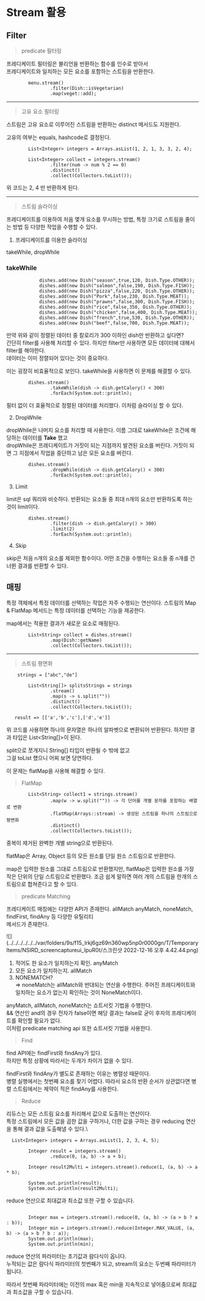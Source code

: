 <h1>Stream 활용</h1>

<h2>Filter</h2>

> predicate 필터링

프레디케이트 필터링은 불리언을 반환하는 함수를 인수로 받아서\
프레디케이트와 일치하는 모든 요소를 포함하는 스트림을 반환한다.

```aidl
        menu.stream()
                .filter(Dish::isVegetarian)
                .map(veget::add);
```
<hr>

> 고유 요소 필터링

스트림은 고유 요소로 이루어진 스트림을 반환하는 distinct 메서드도 지원한다.

고유의 여부는 equals, hashcode로 결정된다.

```aidl
        List<Integer> integers = Arrays.asList(1, 2, 1, 3, 3, 2, 4);

        List<Integer> collect = integers.stream()
                .filter(num -> num % 2 == 0)
                .distinct()
                .collect(Collectors.toList());
```

위 코드는 2, 4 만 반환하게 된다.

<hr>

> 스트림 슬라이싱

프레디케이트를 이용하여 처음 몇개 요소를 무시하는 방법, 특정 크기로 스트림을 줄이는 방법 등 다양한 
작업을 수행할 수 있다.

1. 프레디케이트를 이용한 슬라이싱 

takeWhile, dropWhile

<h3>takeWhile</h3>

```aidl
            dishes.add(new Dish("season",true,120, Dish.Type.OTHER));
            dishes.add(new Dish("salmon",false,190, Dish.Type.FISH));
            dishes.add(new Dish("pizza",false,220, Dish.Type.OTHER));
            dishes.add(new Dish("Pork",false,230, Dish.Type.MEAT));
            dishes.add(new Dish("prawns",false,300, Dish.Type.FISH));
            dishes.add(new Dish("rice",false,350, Dish.Type.OTHER));
            dishes.add(new Dish("chicken",false,400, Dish.Type.MEAT));
            dishes.add(new Dish("french",true,530, Dish.Type.OTHER));
            dishes.add(new Dish("beef",false,700, Dish.Type.MEAT));
```

만약 위와 같이 정렬된 데이터 중 칼로리가 300 이하인 dish만 반환하고 싶다면?\
간단히 filter를 사용해 처리할 수 있다. 하지만 filter만 사용하면 모든 데이터에 대해서 filter를 해야한다.\
데이터는 이미 정렬되어 있다는 것이 중요하다.

이는 굉장히 비효율적으로 보인다. 
takeWhile을 사용하면 이 문제를 해결할 수 있다.

```aidl
        dishes.stream()
                .takeWhile(dish -> dish.getCalory() < 300)
                .forEach(System.out::println);
```
필터 없이 더 효율적으로 정렬된 데이터를 처리했다.
이처럼 슬라이싱 할 수 있다.

2. DropWhile 

dropWhile은 나머지 요소를 처리할 때 사용한다.
이름 그대로 takeWhile은 조건에 해당하는 데이터를 **Take** 했고\
dropWhile은 프레디케이트가 거짓이 되는 지점까지 발견된 요소를 버린다.
거짓이 되면 그 지점에서 작업을 중단하고 남은 모든 요소를 버린다.

```aidl
        dishes.stream()
                .dropWhile(dish -> dish.getCalory() < 300)
                .forEach(System.out::println);
```

3. Limit

limit은 sql 쿼리와 비슷하다.
반환되는 요소들 중 최대 n개의 요소만 반환하도록 하는 것이 limit이다.

```aidl
        dishes.stream()
                .filter(dish -> dish.getCalory() > 300)
                .limit(2)
                .forEach(System.out::println);
```

4. Skip

skip은 처음 n개의 요소를 제외한 함수이다.
어떤 조건을 수행하는 요소들 중 n개를 건너뛴 결과를 반환할 수 있다.

<h2>매핑</h2>

특정 객체에서 특정 데이터를 선택하는 작업은 자주 수행되는 연산이다.
스트림의 Map & FlatMap 메서드는 특정 데이터를 선택하는 기능을 제공한다.

map에서는 적용한 결과가 새로운 요소로 매핑된다.

```aidl
        List<String> collect = dishes.stream()
                .map(Dish::getName)
                .collect(Collectors.toList());

```
<hr>

> 스트림 평면화

```
    strings = ["abc","de"]
    
        List<String[]> splitsStrings = strings
                .stream()
                .map(s -> s.split(""))
                .distinct()
                .collect(Collectors.toList());
                
   result => [['a','b','c'],['d','e']]
```

위 코드를 사용하면 하나의 문자열은 하나의 알파벳으로 변환되어 반환된다.
하지만 결과 타입은 List<String[]>이 된다.

split으로 쪼개지니 String[] 타입이 반환될 수 밖에 없고\
그걸 toList 헀으니 어찌 보면 당연하다. 

이 문제는 flatMap을 사용해 해결할 수 있다.

> FlatMap 

```aidl
        List<String> collect1 = strings.stream()
                .map(w -> w.split("")) -> 각 단어를 개별 문자를 포함하는 배열로 변환
                .flatMap(Arrays::stream) -> 생성된 스트림을 하나의 스트림으로 평면화
                .distinct()
                .collect(Collectors.toList());
```

중복이 제거된 완벽한 개별 string으로 반환된다.

flatMap은 Array, Object 등의 모든 원소를 단일 원소 스트림으로 반환한다.

map은 입력한 원소를 그대로 스트림으로 반환했지만, flatMap은 입력한 원소를 가장 작은 단위의 단일 스트림으로
반환했다.
조금 쉽게 말하면 여러 개의 스트림을 한개의 스트림으로 합쳐준다고 할 수 있다.


> predicate Matching

프레디케이트 매칭에는 다양한 API가 존재한다. allMatch anyMatch, noneMatch, findFirst, findAny 등 다양한 유틸리티\
메서드가 존재한다.

![](../../../../../../var/folders/9s/f15_lrkj6gz69n360wp5np0r0000gn/T/TemporaryItems/NSIRD_screencaptureui_IpuR0t/스크린샷 2022-12-16 오후 4.42.44.png)

1. 적어도 한 요소가 일치하는지 확인. anyMatch 
2. 모든 요소가 일치하는지. allMatch
3. NONEMATCH?\
=> noneMatch는 allMatch와 반대되는 연산을 수행한다. 주어진 프레디케이트와 일치하는 요소가 없는지 확인하는 것이 NoneMatch이다.

anyMatch, allMatch, noneMatch는 쇼트서킷 기법을 수행한다.\
&& 연산인 and의 경우 전자가 false이면 해당 결과는 false로 굳이 후자의 프레디케이트를 확인할 필요가 없다.\
이처럼 predicate matching api 또한 쇼트서킷 기법을 사용한다.



> Find

find API에는 findFirst와 findAny가 있다.\
하지만 특정 상황에 따라서는 두개가 차이가 없을 수 있다.

findFirst와 findAny가 별도로 존재하는 이유는 병렬성 때문이다.\
병렬 실행에서는 첫번째 요소를 찾기 어렵다. 따라서 요소의 반환 순서가 상관없다면 병렬 스트림에서는 제약이 적은
findAny를 사용한다.

> Reduce

리듀스는 모든 스트림 요소를 처리해서 값으로 도출하는 연산이다.\
특정 스트림에서 모든 값을 곱한 값을 구하거나, 더한 값을 구하는 경우 reducing 연산을 통해 결과 값을 도출해낼 수 있다.\

```aidl
  List<Integer> integers = Arrays.asList(1, 2, 3, 4, 5);

        Integer result = integers.stream()
                .reduce(0, (a, b) -> a + b);

        Integer result2Multi = integers.stream().reduce(1, (a, b) -> a * b);

        System.out.println(result);
        System.out.println(result2Multi);
```

reduce 연산으로 최대값과 최소값 또한 구할 수 있습니다.

```aidl

        Integer max = integers.stream().reduce(0, (a, b) -> (a > b ? a : b));
        Integer min = integers.stream().reduce(Integer.MAX_VALUE, (a, b) -> (a > b ? b : a));
        System.out.println(max);
        System.out.println(min);
```

reduce 연산의 파라미터는 초기값과 람다식이 옵니다.\
누적되는 값은 람다식 파라미터의 첫번째가 되고, stream의 요소는 두번째 파라미터가 됩니다.

따라서 첫번째 파라미터에는 이전의 max 혹은 min을 지속적으로 넣어줌으로써 최대값과 최소값을 구할 수 있습니다.




